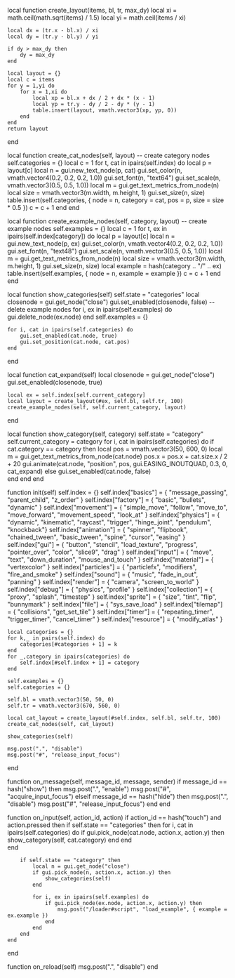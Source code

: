 local function create_layout(items, bl, tr, max_dy)
	local xi = math.ceil(math.sqrt(items) / 1.5)
	local yi = math.ceil(items / xi)

	local dx = (tr.x - bl.x) / xi
	local dy = (tr.y - bl.y) / yi
	
	if dy > max_dy then
		dy = max_dy
	end
	
	local layout = {}
	local c = items
	for y = 1,yi do
		for x = 1,xi do
			local xp = bl.x + dx / 2 + dx * (x - 1)
			local yp = tr.y - dy / 2 - dy * (y - 1)
			table.insert(layout, vmath.vector3(xp, yp, 0))
		end
	end
	return layout
end

local function create_cat_nodes(self, layout)
	-- create category nodes
	self.categories = {}
	local c = 1
	for t, cat in ipairs(self.index) do
		local p = layout[c]
		local n = gui.new_text_node(p, cat)
		gui.set_color(n, vmath.vector4(0.2, 0.2, 0.2, 1.0))
		gui.set_font(n, "text64")
		gui.set_scale(n, vmath.vector3(0.5, 0.5, 1.0))
		local m = gui.get_text_metrics_from_node(n)
		local size = vmath.vector3(m.width, m.height, 1)
		gui.set_size(n, size)
		table.insert(self.categories, { node = n, category = cat, pos = p, size = size * 0.5 })
		c = c + 1
	end
end

local function create_example_nodes(self, category, layout)
	-- create example nodes
	self.examples = {}
	local c = 1
	for t, ex in ipairs(self.index[category]) do
		local p = layout[c]
		local n = gui.new_text_node(p, ex)
		gui.set_color(n, vmath.vector4(0.2, 0.2, 0.2, 1.0))
		gui.set_font(n, "text48")
		gui.set_scale(n, vmath.vector3(0.5, 0.5, 1.0))
		local m = gui.get_text_metrics_from_node(n)
		local size = vmath.vector3(m.width, m.height, 1)
		gui.set_size(n, size)
		local example = hash(category .. "/" .. ex)
		table.insert(self.examples, { node = n, example = example })
		c = c + 1
	end
end

local function show_categories(self)
	self.state = "categories"
	local closenode = gui.get_node("close")	
	gui.set_enabled(closenode, false)
	-- delete example nodes
	for i, ex in ipairs(self.examples) do
		gui.delete_node(ex.node)
	end
	self.examples = {}
	
	for i, cat in ipairs(self.categories) do
		gui.set_enabled(cat.node, true)
		gui.set_position(cat.node, cat.pos)		
	end
end

local function cat_expand(self)
	local closenode = gui.get_node("close")
	gui.set_enabled(closenode, true)
	
	local ex = self.index[self.current_category]
	local layout = create_layout(#ex, self.bl, self.tr, 100)
	create_example_nodes(self, self.current_category, layout)
end

local function show_category(self, category)
	self.state = "category"
	self.current_category = category
	for i, cat in ipairs(self.categories) do
		if cat.category == category then
			local pos = vmath.vector3(50, 600, 0)
			local m = gui.get_text_metrics_from_node(cat.node)
			pos.x = pos.x + cat.size.x / 2 + 20
			gui.animate(cat.node, "position", pos, gui.EASING_INOUTQUAD, 0.3, 0, cat_expand)
		else
			gui.set_enabled(cat.node, false)			
		end
	end	
end

function init(self)
	self.index = {}
	self.index["basics"] = { "message_passing", "parent_child", "z_order" }
	self.index["factory"] = { "basic", "bullets", "dynamic" }
	self.index["movement"] = { "simple_move", "follow", "move_to", "move_forward", "movement_speed", "look_at" }
	self.index["physics"] = { "dynamic", "kinematic", "raycast", "trigger", "hinge_joint", "pendulum", "knockback"}
	self.index["animation"] = { "spinner", "flipbook", "chained_tween", "basic_tween", "spine", "cursor", "easing" }
	self.index["gui"] = { "button", "stencil", "load_texture", "progress", "pointer_over", "color", "slice9", "drag" }
	self.index["input"] = { "move", "text", "down_duration", "mouse_and_touch" }
	self.index["material"] = { "vertexcolor" }
	self.index["particles"] = { "particlefx", "modifiers", "fire_and_smoke" }
	self.index["sound"] = { "music", "fade_in_out", "panning" }
	self.index["render"] = { "camera", "screen_to_world" }
	self.index["debug"] = { "physics", "profile" }
	self.index["collection"] = { "proxy", "splash", "timestep" }
	self.index["sprite"] = { "size", "tint", "flip", "bunnymark" }
	self.index["file"] = { "sys_save_load" }
	self.index["tilemap"] = { "collisions", "get_set_tile" }
	self.index["timer"] = { "repeating_timer", "trigger_timer", "cancel_timer" }
	self.index["resource"] = { "modify_atlas" }

	local categories = {}
	for k,_ in pairs(self.index) do
		categories[#categories + 1] = k
	end
	for _,category in ipairs(categories) do
		self.index[#self.index + 1] = category
	end
	
	self.examples = {}
	self.categories = {}

	self.bl = vmath.vector3(50, 50, 0)
	self.tr = vmath.vector3(670, 560, 0)
	
	local cat_layout = create_layout(#self.index, self.bl, self.tr, 100)
	create_cat_nodes(self, cat_layout)
	
	show_categories(self)
	
	msg.post(".", "disable")
	msg.post("#", "release_input_focus")
end

function on_message(self, message_id, message, sender)
	if message_id == hash("show") then
		msg.post(".", "enable")
		msg.post("#", "acquire_input_focus")
	elseif message_id == hash("hide") then
		msg.post(".", "disable")
		msg.post("#", "release_input_focus")
	end
end

function on_input(self, action_id, action)
	if action_id == hash("touch") and action.pressed then
		if self.state == "categories" then
			for i, cat in ipairs(self.categories) do
				if gui.pick_node(cat.node, action.x, action.y) then
					show_category(self, cat.category)
				end
			end		
		end
	
		if self.state == "category" then
			local n = gui.get_node("close")	
			if gui.pick_node(n, action.x, action.y) then
				show_categories(self)
			end
			
			for i, ex in ipairs(self.examples) do
				if gui.pick_node(ex.node, action.x, action.y) then
					msg.post("/loader#script", "load_example", { example = ex.example })
				end
			end			
		end
	end
end

function on_reload(self)
	msg.post(".", "disable")
end
